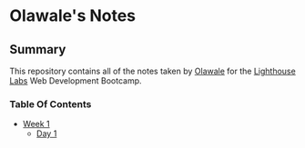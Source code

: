 # Olawale's Notes

## Summary

This repository contains all of the notes taken by [Olawale](https://github.com/Olawill) for the [Lighthouse Labs](https://www.lighthouselabs.ca/) Web Development Bootcamp.

### Table Of Contents
* [Week 1](/Week_1)
  * [Day 1](/Week_1/Day_1)